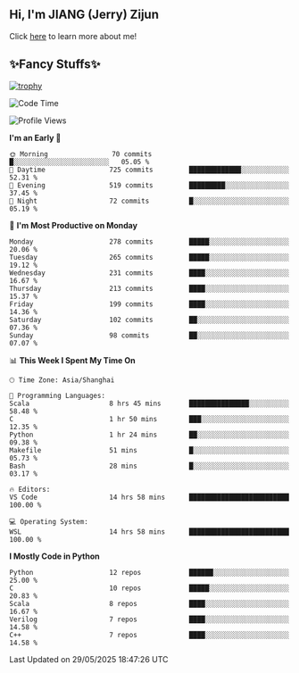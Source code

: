 ## Hi, I'm JIANG (Jerry) Zijun

Click [here](https://jzjerry.github.io/about/) to learn more about me!

## ✨Fancy Stuffs✨
[![trophy](https://github-profile-trophy.vercel.app/?username=jzjerry&theme=onedark)](https://github.com/ryo-ma/github-profile-trophy)
<!--START_SECTION:waka-->
![Code Time](http://img.shields.io/badge/Code%20Time-1%2C325%20hrs%2058%20mins-blue)

![Profile Views](http://img.shields.io/badge/Profile%20Views-0-blue)

**I'm an Early 🐤** 

```text
🌞 Morning                70 commits          █░░░░░░░░░░░░░░░░░░░░░░░░   05.05 % 
🌆 Daytime                725 commits         █████████████░░░░░░░░░░░░   52.31 % 
🌃 Evening                519 commits         █████████░░░░░░░░░░░░░░░░   37.45 % 
🌙 Night                  72 commits          █░░░░░░░░░░░░░░░░░░░░░░░░   05.19 % 
```
📅 **I'm Most Productive on Monday** 

```text
Monday                   278 commits         █████░░░░░░░░░░░░░░░░░░░░   20.06 % 
Tuesday                  265 commits         █████░░░░░░░░░░░░░░░░░░░░   19.12 % 
Wednesday                231 commits         ████░░░░░░░░░░░░░░░░░░░░░   16.67 % 
Thursday                 213 commits         ████░░░░░░░░░░░░░░░░░░░░░   15.37 % 
Friday                   199 commits         ████░░░░░░░░░░░░░░░░░░░░░   14.36 % 
Saturday                 102 commits         ██░░░░░░░░░░░░░░░░░░░░░░░   07.36 % 
Sunday                   98 commits          ██░░░░░░░░░░░░░░░░░░░░░░░   07.07 % 
```


📊 **This Week I Spent My Time On** 

```text
🕑︎ Time Zone: Asia/Shanghai

💬 Programming Languages: 
Scala                    8 hrs 45 mins       ███████████████░░░░░░░░░░   58.48 % 
C                        1 hr 50 mins        ███░░░░░░░░░░░░░░░░░░░░░░   12.35 % 
Python                   1 hr 24 mins        ██░░░░░░░░░░░░░░░░░░░░░░░   09.38 % 
Makefile                 51 mins             █░░░░░░░░░░░░░░░░░░░░░░░░   05.73 % 
Bash                     28 mins             █░░░░░░░░░░░░░░░░░░░░░░░░   03.17 % 

🔥 Editors: 
VS Code                  14 hrs 58 mins      █████████████████████████   100.00 % 

💻 Operating System: 
WSL                      14 hrs 58 mins      █████████████████████████   100.00 % 
```

**I Mostly Code in Python** 

```text
Python                   12 repos            ██████░░░░░░░░░░░░░░░░░░░   25.00 % 
C                        10 repos            █████░░░░░░░░░░░░░░░░░░░░   20.83 % 
Scala                    8 repos             ████░░░░░░░░░░░░░░░░░░░░░   16.67 % 
Verilog                  7 repos             ████░░░░░░░░░░░░░░░░░░░░░   14.58 % 
C++                      7 repos             ████░░░░░░░░░░░░░░░░░░░░░   14.58 % 
```




 Last Updated on 29/05/2025 18:47:26 UTC
<!--END_SECTION:waka-->
